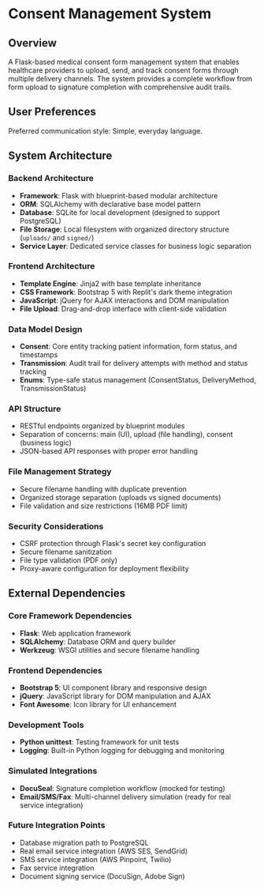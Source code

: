 # Consent Management System

## Overview
A Flask-based medical consent form management system that enables healthcare providers to upload, send, and track consent forms through multiple delivery channels. The system provides a complete workflow from form upload to signature completion with comprehensive audit trails.

## User Preferences
Preferred communication style: Simple, everyday language.

## System Architecture

### Backend Architecture
- **Framework**: Flask with blueprint-based modular architecture
- **ORM**: SQLAlchemy with declarative base model pattern
- **Database**: SQLite for local development (designed to support PostgreSQL)
- **File Storage**: Local filesystem with organized directory structure (`uploads/` and `signed/`)
- **Service Layer**: Dedicated service classes for business logic separation

### Frontend Architecture
- **Template Engine**: Jinja2 with base template inheritance
- **CSS Framework**: Bootstrap 5 with Replit's dark theme integration
- **JavaScript**: jQuery for AJAX interactions and DOM manipulation
- **File Upload**: Drag-and-drop interface with client-side validation

### Data Model Design
- **Consent**: Core entity tracking patient information, form status, and timestamps
- **Transmission**: Audit trail for delivery attempts with method and status tracking
- **Enums**: Type-safe status management (ConsentStatus, DeliveryMethod, TransmissionStatus)

### API Structure
- RESTful endpoints organized by blueprint modules
- Separation of concerns: main (UI), upload (file handling), consent (business logic)
- JSON-based API responses with proper error handling

### File Management Strategy
- Secure filename handling with duplicate prevention
- Organized storage separation (uploads vs signed documents)
- File validation and size restrictions (16MB PDF limit)

### Security Considerations
- CSRF protection through Flask's secret key configuration
- Secure filename sanitization
- File type validation (PDF only)
- Proxy-aware configuration for deployment flexibility

## External Dependencies

### Core Framework Dependencies
- **Flask**: Web application framework
- **SQLAlchemy**: Database ORM and query builder
- **Werkzeug**: WSGI utilities and secure filename handling

### Frontend Dependencies
- **Bootstrap 5**: UI component library and responsive design
- **jQuery**: JavaScript library for DOM manipulation and AJAX
- **Font Awesome**: Icon library for UI enhancement

### Development Tools
- **Python unittest**: Testing framework for unit tests
- **Logging**: Built-in Python logging for debugging and monitoring

### Simulated Integrations
- **DocuSeal**: Signature completion workflow (mocked for testing)
- **Email/SMS/Fax**: Multi-channel delivery simulation (ready for real service integration)

### Future Integration Points
- Database migration path to PostgreSQL
- Real email service integration (AWS SES, SendGrid)
- SMS service integration (AWS Pinpoint, Twilio)
- Fax service integration
- Document signing service (DocuSign, Adobe Sign)